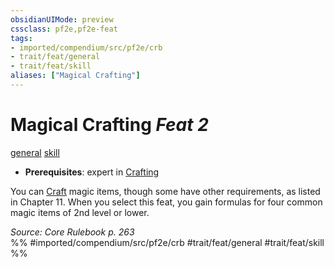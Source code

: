 ```yaml
---
obsidianUIMode: preview
cssclass: pf2e,pf2e-feat
tags:
- imported/compendium/src/pf2e/crb
- trait/feat/general
- trait/feat/skill
aliases: ["Magical Crafting"]
---
```

# Magical Crafting  *Feat 2*  
[general](general.md)  [skill](skill.md)  

- **Prerequisites**: expert in [Crafting](../skills.md#Crafting)

You can [Craft](craft.md) magic items, though some have other requirements, as listed in Chapter 11. When you select this feat, you gain formulas for four common magic items of 2nd level or lower.

*Source: Core Rulebook p. 263*  
%% #imported/compendium/src/pf2e/crb #trait/feat/general #trait/feat/skill %%